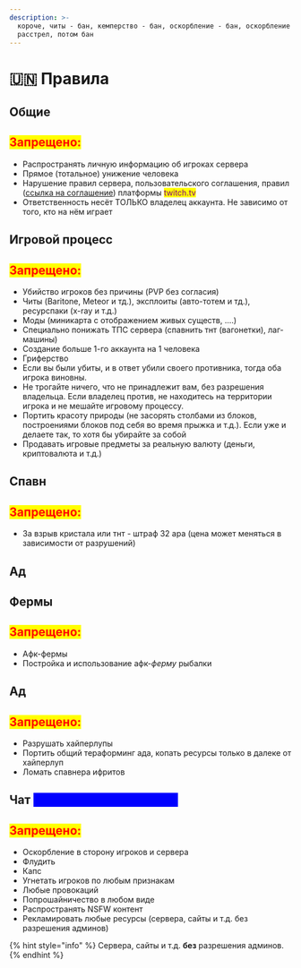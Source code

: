 ```yaml
---
description: >-
  короче, читы - бан, кемперство - бан, оскорбление - бан, оскорбление МЕЛАРНА -
  расстрел, потом бан
---
```


# 🇺🇳 Правила

## Общие&#x20;

## <mark style="color:red;">Запрещено:</mark>

* Распространять личную информацию об игроках сервера
* Прямое (тотальное) унижение человека
* Нарушение правил сервера, пользовательского соглашения, правил ([ссылка на соглашение](https://www.twitch.tv/p/en/legal/terms-of-service/)) платформы <mark style="color:purple;">twitch.tv</mark>
* Ответственность несёт ТОЛЬКО владелец аккаунта. Не зависимо от того, кто на нём играет

## Игровой процесс

## <mark style="color:red;">Запрещено:</mark>

* Убийство игроков без причины (PVP без согласия)
* Читы (Baritone, Meteor и тд.), эксплоиты (авто-тотем и тд.), ресурспаки (x-ray и т.д.)
* Моды (миникарта с отображением живых существ, ....)
* Специально понижать ТПС сервера (спавнить тнт (вагонетки), лаг-машины)
* Создание больше 1-го аккаунта на 1 человека
* Гриферство
* Если вы были убиты, и в ответ убили своего противника, тогда оба игрока виновны.
* Не трогайте ничего, что не принадлежит вам, без разрешения владельца. Если владелец против, не находитесь на территории игрока и не мешайте игровому процессу.
* Портить красоту природы (не засорять столбами из блоков, построениями блоков под себя во время прыжка и т.д.). Если уже и делаете так, то хотя бы убирайте за собой
* Продавать игровые предметы за реальную валюту (деньги, криптовалюта и т.д.)

## **Спавн**

## <mark style="color:red;">Запрещено:</mark>

* За взрыв кристала или тнт - штраф 32 ара (цена может меняться в зависимости от разрушений)

## Ад

## Фермы

## <mark style="color:red;">Запрещено:</mark>

* Афк-фермы
* Постройка и использование aфк-_ферму_ рыбалки&#x20;

## Ад

## <mark style="color:red;">Запрещено:</mark>

* Разрушать хайперлупы
* Портить общий тераформинг ада, копать ресурсы только в далеке от хайперлуп
* Ломать спавнера ифритов

## Чат  <mark style="color:blue;background-color:blue;">(дискорд + игровой чат)</mark>

## <mark style="color:red;">Запрещено:</mark>

* Оскорбление в сторону игроков и сервера
* Флудить
* Капс
* Угнетать игроков по любым признакам
* Любые провокаций
* Попрошайничество в любом виде
* Распространять NSFW контент
* Рекламировать любые ресурсы (сервера, сайты и т.д. без разрешения админов)



{% hint style="info" %}
Сервера, сайты и т.д. **без** разрешения админов.
{% endhint %}
